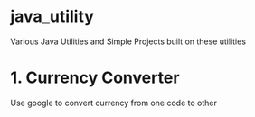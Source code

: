 # java_utility
Various Java Utilities and Simple Projects built on these utilities

# 1. Currency Converter
Use google to convert currency from one code to other
